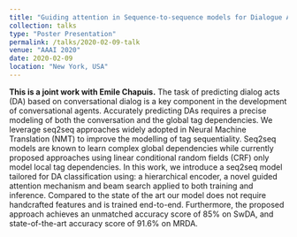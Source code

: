 ```yaml
---
title: "Guiding attention in Sequence-to-sequence models for Dialogue Act prediction"
collection: talks
type: "Poster Presentation"
permalink: /talks/2020-02-09-talk
venue: "AAAI 2020"
date: 2020-02-09
location: "New York, USA"
---
```

<b>This is a joint work with Emile Chapuis.</b>
The task of predicting dialog acts (DA) based on conversational dialog is a key component in the development of conversational agents. Accurately predicting DAs requires a precise modeling of both the conversation and the global tag dependencies. We leverage seq2seq approaches widely adopted
in Neural Machine Translation (NMT) to improve the modelling of tag sequentiality. Seq2seq models are known to learn
complex global dependencies while currently proposed approaches using linear conditional random fields (CRF) only
model local tag dependencies. In this work, we introduce a
seq2seq model tailored for DA classification using: a hierarchical encoder, a novel guided attention mechanism and
beam search applied to both training and inference. Compared to the state of the art our model does not require handcrafted features and is trained end-to-end. Furthermore, the
proposed approach achieves an unmatched accuracy score of
85% on SwDA, and state-of-the-art accuracy score of 91.6%
on MRDA.